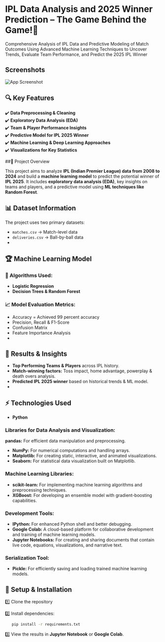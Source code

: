 # IPL Data Analysis and 2025 Winner Prediction – The Game Behind the Game!🏏

Comprehensive Analysis of IPL Data and Predictive Modeling of Match Outcomes Using Advanced Machine Learning Techniques to Uncover Trends, Evaluate Team Performance, and Predict the 2025 IPL Winner
## Screenshots

![App Screenshot](https://drive.google.com/file/d/1o6lP4uqyiCiWUnKNkNP2K62rH4-m23OF/view?usp=sharing)


## 🔍 Key Features  
✔️ **Data Preprocessing & Cleaning**  
✔️ **Exploratory Data Analysis (EDA)**  
✔️ **Team & Player Performance Insights**  
✔️ **Predictive Model for IPL 2025 Winner**  
✔️ **Machine Learning & Deep Learning Approaches**  
✔️ **Visualizations for Key Statistics**

##📌 Project Overview

 
This project aims to analyze **IPL (Indian Premier League) data from 2008 to 2024** and build a **machine learning model** to predict the potential winner of **IPL 2025**. It includes **exploratory data analysis (EDA)**, key insights on teams and players, and a predictive model using **ML techniques like Random Forest**.


##  📊 Dataset Information  
The project uses two primary datasets:  
- `matches.csv` → Match-level data   
- `deliveries.csv` → Ball-by-ball data
- 
## 🏆 Machine Learning Model  
### 🔹 Algorithms Used:  
- **Logistic Regression**  
- **Decision Trees & Random Forest**

### 📈 Model Evaluation Metrics:  
- Accuracy  = Achieved 99 percent accuracy
- Precision, Recall & F1-Score  
- Confusion Matrix  
- Feature Importance Analysis
- 
## 🚀 Results & Insights  
- **Top Performing Teams & Players** across IPL history.  
- **Match-winning factors:** Toss impact, home advantage, powerplay & death overs analysis.  
- **Predicted IPL 2025 winner** based on historical trends & ML model.
- 
## ⚡ Technologies Used  
- **Python** 

### Libraries for Data Analysis and Visualization:

**pandas:** For efficient data manipulation and preprocessing.
- **NumPy:** For numerical computations and handling arrays.
- **Matplotlib:** For creating static, interactive, and animated visualizations.
- **Seaborn:** For statistical data visualization built on Matplotlib.

### Machine Learning Libraries:
- **scikit-learn:** For implementing machine learning algorithms and preprocessing techniques.
- **XGBoost:** For developing an ensemble model with gradient-boosting capabilities.

### Development Tools:
- **IPython:** For enhanced Python shell and better debugging.
- **Google Colab:** A cloud-based platform for collaborative development and training of machine learning models.
- **Jupyter Notebooks:** For creating and sharing documents that contain live code, equations, visualizations, and narrative text.

### Serialization Tool:
- **Pickle:** For efficiently saving and loading trained machine learning models.

 

## 🔧 Setup & Installation

1️⃣ Clone the repository

2️⃣ Install dependencies:  
```bash
   pip install -r requirements.txt
```
3️⃣ View the results in **Jupyter Notebook** or **Google Colab**.
